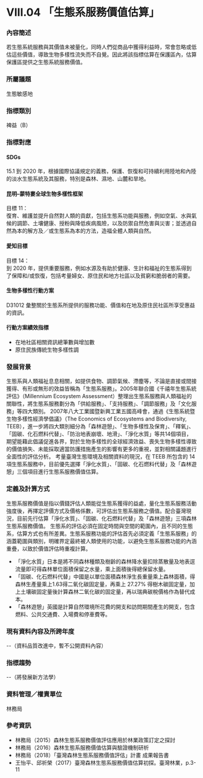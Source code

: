 # VIII.04 「生態系服務價值估算」

<script type="text/javascript" src="http://cdn.mathjax.org/mathjax/latest/MathJax.js?config=TeX-AMS-MML_HTMLorMML"></script>

### 內容簡述
若生態系統服務與其價值未被量化，同時人們從商品中獲得利益時，常會忽略或低估這些價值，導致生物多樣性流失而不自覺。因此將該指標估算在保護區內，估算保護區提供之生態系統服務價值。 
### 所屬議題
生態敏感地
### 指標類別
裨益（B）
### 指標對應
#### SDGs
15.1
到 2020 年，根據國際協議規定的義務，保護、恢復和可持續利用陸地和內陸的淡水生態系統及其服務，特別是森林、濕地、山麓和旱地。
#### 昆明–蒙特婁全球生物多樣性框架
目標 11：<br>
復育、維護並提升自然對人類的貢獻，包括生態系功能與服務，例如空氣、水與氣候的調節、土壤健康、授粉與降低疾病風險，以及防禦自然危害與災害；並透過自然為本的解方及／或生態系為本的方法，造福全體人類與自然。<br>
#### 愛知目標
目標 14：<br>
到 2020 年，提供重要服務，例如水源及有助於健康、生計和福祉的生態系得到了保障和/或恢復，包括考量婦女、原住民和地方社區以及貧窮和脆弱者的需要。
#### 生物多樣性行動方案
D31012 彙整關於生態系所提供的服務功能、價值和在地及原住民社區所享受惠益的資訊。
#### 行動方案績效指標
* 在地社區相關資訊總筆數與增加數
* 原住民族傳統生物多樣性調
### 發展背景
生態系與人類福祉息息相關，如提供食物、調節氣候、滯塵等，不論是直接或間接獲得、有形或無形的效益皆稱為「生態系服務」。2005年聯合國《千禧年生態系統評估》（Millennium Ecosystem Assessment）整理出生態系服務與人類福祉的關聯性，將生態系服務劃分為「供給服務」、「支持服務」、「調節服務」及「文化服務」等四大類別。
2007年八大工業國暨新興工業五國高峰會，通過《生態系統暨生物多樣性經濟學倡議》（The Economics of Ecosystems and Biodiversity, TEEB），進一步將四大類別細分為「森林遊憩」、「生物多樣性及保育」、「釋氧」、「固碳、化石燃料代替」、「防治地表崩壞、地滑」、「淨化水質」等共14個項目，期望能藉此倡議促進各界，對於生物多樣性的全球經濟效益、喪失生物多樣性導致的價值損失、未能採取適當防護措施產生的影響有更多的重視，並對相關議題進行全面性的評估分析。
考量臺灣生態環境及相關資料的現況，在 TEEB 所包含的 14 項生態系服務中，目前優先選擇「淨化水質」、「固碳、化石燃料代替」及「森林遊憩」三個項目進行生態系服務價值估算。
### 定義及計算方式
生態系服務價值是指以價錢評估人類能從生態系獲得的益處，量化生態系服務活動強度後，再擇定評價方式及價格係數，可評估出生態系服務之價值。配合臺灣現況，目前先行估算「淨化水質」、「固碳、化石燃料代替」及「森林遊憩」三項森林生態系服務價值。
生態系的評估必須在固定時間與空間的範圍內，且不同的生態系，估算方式也有所差異。生態系服務功能的評估首先必須定義「生態系服務」的涵蓋範圍與類別，明確界定最終被人類使用的功能，以避免生態系服務功能的內涵重疊，以致於價值評估時重複計算。
* 「淨化水質」日本是將不同森林種類及樹齡的森林降水量扣除蒸散量及地表逕流量即可得森林單位面積保留之水量，乘上面積後得總保留水量。
* 「固碳、化石燃料代替」中國是以單位面積森林淨生長重量乘上森林面積，得森林生產量乘上1.63得二氧化碳固定量，再乘上 27.27% 得樹木碳固定量，加上土壤碳固定量後計算森林二氧化碳的固定量，再以瑞典碳稅價格作為替代成本。
* 「森林遊憩」英國是計算自然環境所花費的開支和訪問期間產生的開支，包含燃料、公共交通費、入場費和停車費等。
### 現有資料內容及所跨年度
--（資料品質改進中，暫不公開資料內容）
### 指標趨勢
--（將發展新方法學）
### 資料管理／權責單位
林務局
### 參考資訊
* 林務局（2015）森林生態系服務價值評估應用於林業政策訂定之探討
* 林務局（2016）森林生態系服務價值估算與驗證機制研析
* 林務局（2018）「臺灣森林生態系服務價值評估」計畫 成果報告書
* 王怡平、邱祈榮（2017）臺灣森林生態系服務價值估算初探。臺灣林業，p.3-11
